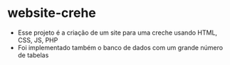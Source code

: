 # website-crehe

- Esse projeto é a criação de um site para uma creche usando HTML, CSS, JS, PHP
- Foi implementado também o banco de dados com um grande número de tabelas
